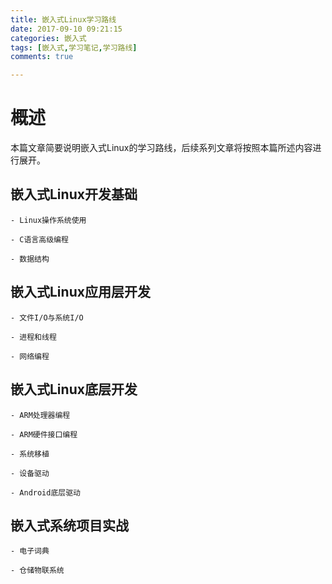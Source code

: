 ```yaml
---
title: 嵌入式Linux学习路线
date: 2017-09-10 09:21:15
categories: 嵌入式
tags: [嵌入式,学习笔记,学习路线]
comments: true

---
```

# 概述
本篇文章简要说明嵌入式Linux的学习路线，后续系列文章将按照本篇所述内容进行展开。<!-- more -->

## 嵌入式Linux开发基础
	- Linux操作系统使用

	- C语言高级编程

	- 数据结构
## 嵌入式Linux应用层开发
	- 文件I/O与系统I/O

	- 进程和线程

	- 网络编程
## 嵌入式Linux底层开发
	- ARM处理器编程

	- ARM硬件接口编程

	- 系统移植

	- 设备驱动

	- Android底层驱动
## 嵌入式系统项目实战
	- 电子词典

	- 仓储物联系统
